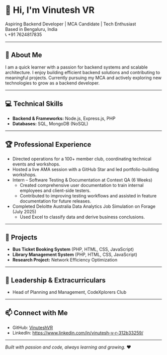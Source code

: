 # 👋 Hi, I'm Vinutesh VR

Aspiring Backend Developer | MCA Candidate | Tech Enthusiast  
Based in Bengaluru, India  
📞 +91 7624817835  

---

## 🚀 About Me

I am a quick learner with a passion for backend systems and scalable architecture. I enjoy building efficient backend solutions and contributing to meaningful projects. Currently pursuing my MCA and actively exploring new technologies to grow as a backend developer.

---

## 💻 Technical Skills

- **Backend & Frameworks:** Node.js, Express.js, PHP  
- **Databases:** SQL, MongoDB (NoSQL)  

---

## 🏆 Professional Experience

- Directed operations for a 100+ member club, coordinating technical events and workshops.  
- Hosted a live AMA session with a GitHub Star and led portfolio-building workshops.  
- Intern – Software Testing & Documentation at Context QA (6 Weeks)  
  - Created comprehensive user documentation to train internal employees and client-side testers.  
  - Contributed to improving testing workflows and assisted in feature documentation for future releases.  
- Completed Deloitte Australia Data Analytics Job Simulation on Forage (July 2025)  
  - Used Excel to classify data and derive business conclusions.

---

## 📂 Projects

- **Bus Ticket Booking System** (PHP, HTML, CSS, JavaScript)  
- **Library Management System** (PHP, HTML, CSS, JavaScript)  
- **Research Project:** Network Efficiency Optimization  

---

## 🌟 Leadership & Extracurriculars

- Head of Planning and Management, CodeXplorers Club  

---

## 📫 Connect with Me

- GitHub: [VinuteshVR](https://github.com/VinuteshVR)  
- LinkedIn: https://www.linkedin.com/in/vinutesh-v-r-312b33259/  

---

*Built with passion and code, always learning and growing.* ❤️

